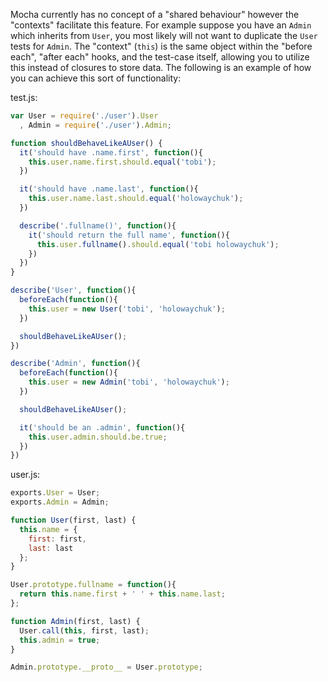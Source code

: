 
Mocha currently has no concept of a "shared behaviour" however the "contexts" facilitate this feature. For example suppose you have an `Admin` which inherits from `User`, you most likely will not want to duplicate the `User` tests for `Admin`. The "context" (`this`) is the same object within the "before each", "after each" hooks, and the test-case itself, allowing you to utilize this instead of closures to store data. The following is an example of how you can achieve this sort of functionality:

test.js:

```js
var User = require('./user').User
  , Admin = require('./user').Admin;

function shouldBehaveLikeAUser() {
  it('should have .name.first', function(){
    this.user.name.first.should.equal('tobi');
  })

  it('should have .name.last', function(){
    this.user.name.last.should.equal('holowaychuk');
  })

  describe('.fullname()', function(){
    it('should return the full name', function(){
      this.user.fullname().should.equal('tobi holowaychuk');
    })
  })
}

describe('User', function(){
  beforeEach(function(){
    this.user = new User('tobi', 'holowaychuk');
  })

  shouldBehaveLikeAUser();
})

describe('Admin', function(){
  beforeEach(function(){
    this.user = new Admin('tobi', 'holowaychuk');
  })

  shouldBehaveLikeAUser();

  it('should be an .admin', function(){
    this.user.admin.should.be.true;
  })
})
```

user.js:

```js
exports.User = User;
exports.Admin = Admin;

function User(first, last) {
  this.name = {
    first: first,
    last: last
  };
}

User.prototype.fullname = function(){
  return this.name.first + ' ' + this.name.last;
};

function Admin(first, last) {
  User.call(this, first, last);
  this.admin = true;
}

Admin.prototype.__proto__ = User.prototype;
```